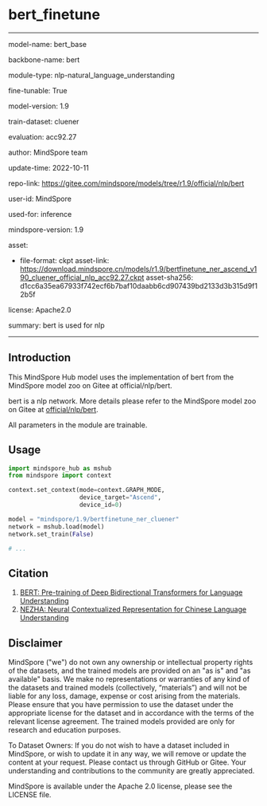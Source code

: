 # bert_finetune

---

model-name: bert_base

backbone-name: bert

module-type: nlp-natural_language_understanding

fine-tunable: True

model-version: 1.9

train-dataset: cluener

evaluation: acc92.27

author: MindSpore team

update-time: 2022-10-11

repo-link: <https://gitee.com/mindspore/models/tree/r1.9/official/nlp/bert>

user-id: MindSpore

used-for: inference

mindspore-version: 1.9

asset:

-
    file-format: ckpt
    asset-link: <https://download.mindspore.cn/models/r1.9/bertfinetune_ner_ascend_v190_cluener_official_nlp_acc92.27.ckpt>
    asset-sha256: d1cc6a35ea67933f742ecf6b7baf10daabb6cd907439bd2133d3b315d9f12b5f

license: Apache2.0

summary: bert is used for nlp

---

## Introduction

This MindSpore Hub model uses the implementation of bert from the MindSpore model zoo on Gitee at official/nlp/bert.

bert is a nlp network. More details please refer to the MindSpore model zoo on Gitee at [official/nlp/bert](https://gitee.com/mindspore/models/blob/r1.9/official/nlp/bert/README.md).

All parameters in the module are trainable.

## Usage

```python
import mindspore_hub as mshub
from mindspore import context

context.set_context(mode=context.GRAPH_MODE,
                    device_target="Ascend",
                    device_id=0)

model = "mindspore/1.9/bertfinetune_ner_cluener"
network = mshub.load(model)
network.set_train(False)

# ...
```

## Citation

1. [BERT: Pre-training of Deep Bidirectional Transformers for Language Understanding](https://arxiv.org/pdf/1810.04805.pdf)
2. [NEZHA: Neural Contextualized Representation for Chinese Language Understanding](https://arxiv.org/pdf/1909.00204.pdf)

## Disclaimer

MindSpore ("we") do not own any ownership or intellectual property rights of the datasets, and the trained models are provided on an "as is" and "as available" basis. We make no representations or warranties of any kind of the datasets and trained models (collectively, “materials”) and will not be liable for any loss, damage, expense or cost arising from the materials. Please ensure that you have permission to use the dataset under the appropriate license for the dataset and in accordance with the terms of the relevant license agreement. The trained models provided are only for research and education purposes.

To Dataset Owners: If you do not wish to have a dataset included in MindSpore, or wish to update it in any way, we will remove or update the content at your request. Please contact us through GitHub or Gitee. Your understanding and contributions to the community are greatly appreciated.

MindSpore is available under the Apache 2.0 license, please see the LICENSE file.
